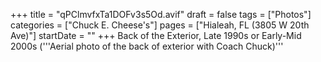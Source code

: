 +++
title = "qPClmvfxTa1DOFv3s5Od.avif"
draft = false
tags = ["Photos"]
categories = ["Chuck E. Cheese's"]
pages = ["Hialeah, FL (3805 W 20th Ave)"]
startDate = ""
+++
Back of the Exterior, Late 1990s or Early-Mid 2000s ('''Aerial photo of the back of exterior with Coach Chuck)'''
